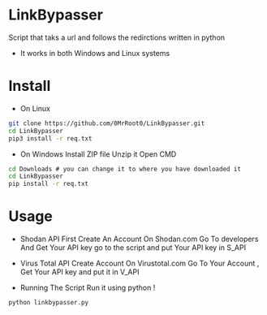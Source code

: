 # LinkBypasser
Script that taks a url and follows the redirctions written in python
- It works in both Windows and Linux systems 
# Install 
- On Linux
```bash
git clone https://github.com/0MrRoot0/LinkBypasser.git
cd LinkBypasser
pip3 install -r req.txt
```

- On Windows 
Install ZIP file 
Unzip it 
Open CMD
```cmd
cd Downloads # you can change it to where you have downloaded it 
cd LinkBypasser
pip install -r req.txt
```

# Usage 
- Shodan API
First Create An Account On Shodan.com
Go To developers And Get Your API key 
go to the script and put Your API key in S_API

- Virus Total API
Create Account On Virustotal.com
Go To Your Account , Get Your API key and put it in V_API
- Running The Script
Run it using python ! 
```bash
python linkbypasser.py
```
